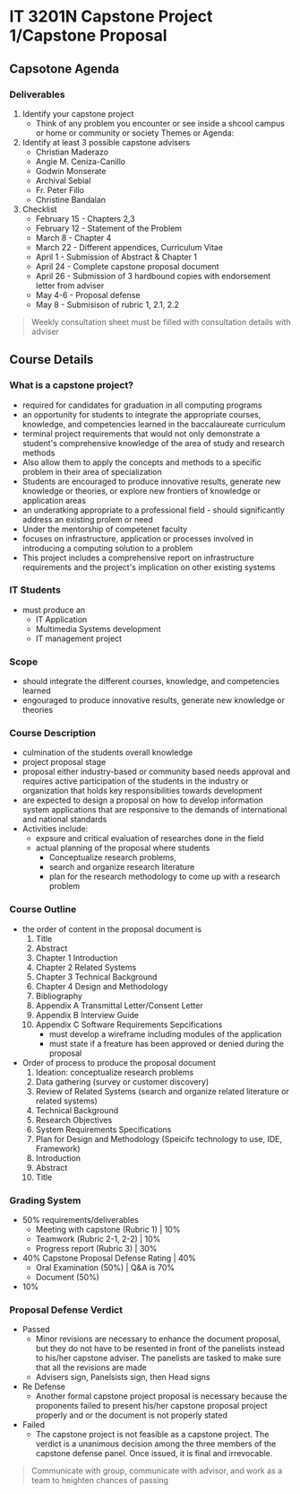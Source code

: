 # IT 3201N Capstone Project 1/Capstone Proposal

## Capsotone Agenda

### Deliverables
1. Identify your capstone project
   - Think of any problem you encounter or see inside a shcool campus or home or community or society
   Themes or Agenda:
2. Identify at least 3 possible capstone advisers
   - Christian Maderazo
   - Angie M. Ceniza-Canillo
   - Godwin Monserate
   - Archival Sebial
   - Fr. Peter Fillo
   - Christine Bandalan
3. Checklist
   - February 15 - Chapters 2,3
   - February 12 - Statement of the Problem
   - March 8 - Chapter 4
   - March 22 - Different appendices, Curriculum Vitae
   - April 1 - Submission of Abstract & Chapter 1
   - April 24 - Complete capstone proposal document
   - April 26 - Submission of 3 hardbound copies with endorsement letter from adviser
   - May 4-6 - Proposal defense
   - May 8 - Submisison of rubric 1, 2.1, 2.2

> Weekly consultation sheet must be filled with consultation details with adviser

## Course Details

### What is a capstone project?
- required for candidates for graduation in all computing programs
- an opportunity for students to integrate the appropriate courses, knowledge, and competencies learned in the baccalaureate curriculum
- terminal project requirements that would not only demonstrate a student's comprehensive knowledge of the area of study and research methods
- Also allow them to apply the concepts and methods to a specific problem in their area of specialization
- Students are encouraged to produce innovative results, generate new knowledge or theories, or explore new frontiers of knowledge or application areas
- an underatking appropriate to a professional field - should significantly address an existing prolem or need
- Under the mentorship of competenet faculty
- focuses on infrastructure, application or processes involved in introducing a computing solution to a problem
- This project includes a comprehensive report on infrastructure requirements and the project's implication on other existing systems

### IT Students
- must produce an 
  - IT Application
  - Multimedia Systems development
  - IT management project

### Scope
- should integrate the different courses, knowledge, and competencies learned
- engouraged to produce innovative results, generate new knowledge or theories

### Course Description
- culmination of the students overall knowledge
- project proposal stage
- proposal either industry-based or community based needs approval and requires active participation of the students in the industry or organization that holds key responsibilities towards development
- are expected to design a proposal on how to develop information system applications that are responsive to the demands of international and national standards
- Activities include:
  - expsure and critical evaluation of researches done in the field
  - actual planning of the proposal where students
    - Conceptualize research problems,
    - search and organize research literature
    - plan for the research methodology to come up with a research problem

### Course Outline
- the order of content in the proposal document is
    1. Title
    2. Abstract
    3. Chapter 1 Introduction
    4. Chapter 2 Related Systems
    5. Chapter 3 Technical Background
    6. Chapter 4 Design and Methodology
    7. Bibliography
    8. Appendix A Transmittal Letter/Consent Letter
    9. Appendix B Interview Guide
    10. Appendix C Software Requirements Sepcifications
        - must develop a wireframe including modules of the application
        - must state if a freature has been approved or denied during the proposal
- Order of process to produce the proposal document
    1. Ideation: conceptualize research problems
    2. Data gathering (survey or customer discovery)
    3. Review of Related Systems (search and organize related literature or related systems)
    4. Technical Background
    5. Research Objectives
    6. System Requirements Specifications
    7. Plan for Design and Methodology (Speicifc technology to use, IDE, Framework)
    8. Introduction
    9. Abstract
    10. Title

### Grading System
- 50% requirements/deliverables
  - Meeting with capstone (Rubric 1) | 10%
  - Teamwork (Rubric 2-1, 2-2) | 10%
  - Progress report (Rubric 3) | 30%
- 40% Capstone Proposal Defense Rating | 40%
  - Oral Examination (50%) | Q&A is 70%
  - Document (50%)
- 10% 

### Proposal Defense Verdict
- Passed
  - Minor revisions are necessary to enhance the document proposal, but they do not have to be resented in front of the panelists instead to his/her capstone adviser. The panelists are tasked to make sure that all the revisions are made
  - Advisers sign, Panelsists sign, then Head signs
- Re Defense
  - Another formal capstone project proposal is necessary because the proponents failed to present his/her capstone proposal project properly and or the document is not properly stated
- Failed
  - The capstone project is not feasible as a capstone project. The verdict is a unanimous decision among the three members of the capstone defense panel. Once issued, it is final and irrevocable.

> Communicate with group, communicate with advisor, and work as a team to heighten chances of passing

